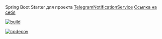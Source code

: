 Spring Boot Starter для проекта [TelegramNotificationService](https://github.com/AlekseyShibayev/TelegramNotificationService)
[Ссылка на себя](https://github.com/AlekseyShibayev/telegram-bot-spring-boot-starter)

[![build](https://github.com/AlekseyShibayev/telegram-bot-spring-boot-starter/actions/workflows/build.yml/badge.svg)](https://github.com/AlekseyShibayev/telegram-bot-spring-boot-starter/actions/workflows/build.yml)

[![codecov](https://codecov.io/gh/AlekseyShibayev/telegram-bot-spring-boot-starter/branch/main/graph/badge.svg?token=8S0HD30E0D)](https://codecov.io/gh/AlekseyShibayev/telegram-bot-spring-boot-starter)